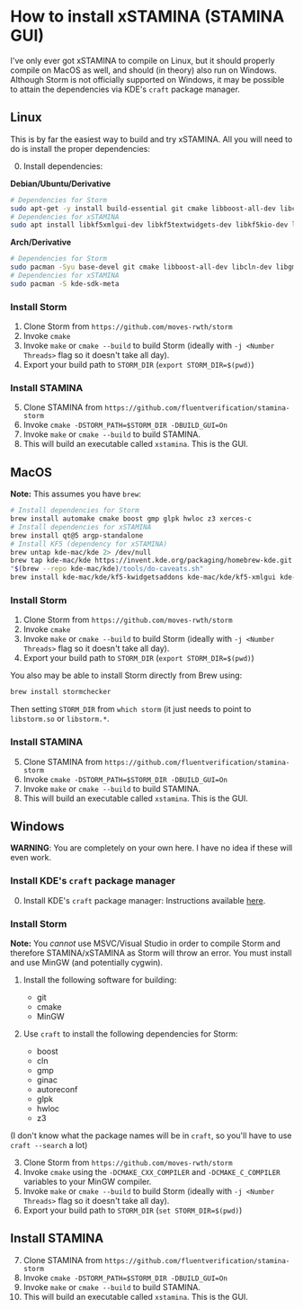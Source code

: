 # How to install xSTAMINA (STAMINA GUI)

I've only ever got xSTAMINA to compile on Linux, but it should properly compile on MacOS as well, and should (in theory) also run on Windows. Although Storm is not officially supported on Windows, it may be possible to attain the dependencies via KDE's `craft` package manager.

## Linux

This is by far the easiest way to build and try xSTAMINA.  All you will need to do is install the proper dependencies:

0. Install dependencies:

**Debian/Ubuntu/Derivative**

```sh
# Dependencies for Storm
sudo apt-get -y install build-essential git cmake libboost-all-dev libcln-dev libgmp-dev libginac-dev automake libglpk-dev libhwloc-dev libz3-dev libxerces-c-dev libeigen3-dev
# Dependencies for xSTAMINA
sudo apt install libkf5xmlgui-dev libkf5textwidgets-dev libkf5kio-dev libkf5texteditor-dev qtbase5-dev qtdeclarative5-dev libqt5svg5-dev libkf5i18n-dev libkf5coreaddons-dev extra-cmake-modules
```

**Arch/Derivative**

```sh
# Dependencies for Storm
sudo pacman -Syu base-devel git cmake libboost-all-dev libcln-dev libgmp-dev libginac-dev automake libglpk-dev libhwloc-dev libz3-dev libxerces-c-dev libeigen3-dev
# Dependencies for xSTAMINA
sudo pacman -S kde-sdk-meta
```

### Install Storm

1. Clone Storm from `https://github.com/moves-rwth/storm`
2. Invoke `cmake`
3. Invoke `make` or `cmake --build` to build Storm (ideally with `-j <Number Threads>` flag so it doesn't take all day).
4. Export your build path to `STORM_DIR` (`export STORM_DIR=$(pwd)`)

### Install STAMINA

5. Clone STAMINA from `https://github.com/fluentverification/stamina-storm`
6. Invoke `cmake -DSTORM_PATH=$STORM_DIR -DBUILD_GUI=On`
7. Invoke `make` or `cmake --build` to build STAMINA.
8. This will build an executable called `xstamina`. This is the GUI.

## MacOS

**Note:** This assumes you have `brew`:

```sh
# Install dependencies for Storm
brew install automake cmake boost gmp glpk hwloc z3 xerces-c
# Install dependencies for xSTAMINA
brew install qt@5 argp-standalone
# Install KF5 (dependency for xSTAMINA)
brew untap kde-mac/kde 2> /dev/null
brew tap kde-mac/kde https://invent.kde.org/packaging/homebrew-kde.git --force-auto-update
"$(brew --repo kde-mac/kde)/tools/do-caveats.sh"
brew install kde-mac/kde/kf5-kwidgetsaddons kde-mac/kde/kf5-xmlgui kde-mac/kde/kf5-kio kde-mac/kde/kf5-ktexteditor
```

### Install Storm

1. Clone Storm from `https://github.com/moves-rwth/storm`
2. Invoke `cmake`
3. Invoke `make` or `cmake --build` to build Storm (ideally with `-j <Number Threads>` flag so it doesn't take all day).
4. Export your build path to `STORM_DIR` (`export STORM_DIR=$(pwd)`)

You also may be able to install Storm directly from Brew using:

```sh
brew install stormchecker
```

Then setting `STORM_DIR` from `which storm` (it just needs to point to `libstorm.so` or `libstorm.*`.

### Install STAMINA

5. Clone STAMINA from `https://github.com/fluentverification/stamina-storm`
6. Invoke `cmake -DSTORM_PATH=$STORM_DIR -DBUILD_GUI=On`
7. Invoke `make` or `cmake --build` to build STAMINA.
8. This will build an executable called `xstamina`. This is the GUI.

## Windows

**WARNING**: You are completely on your own here. I have no idea if these will even work.

### Install KDE's `craft` package manager

0. Install KDE's `craft` package manager: Instructions available [here](https://community.kde.org/Craft).

### Install Storm

**Note:** You *cannot* use MSVC/Visual Studio in order to compile Storm and therefore STAMINA/xSTAMINA as Storm will throw an error. You must install and use MinGW (and potentially cygwin).

1. Install the following software for building:
	- git
	- cmake
	- MinGW

2. Use `craft` to install the following dependencies for Storm:
	- boost
	- cln
	- gmp
	- ginac
	- autoreconf
	- glpk
	- hwloc
	- z3

(I don't know what the package names will be in `craft`, so you'll have to use `craft --search` a lot)

3. Clone Storm from `https://github.com/moves-rwth/storm`
4. Invoke `cmake` using the `-DCMAKE_CXX_COMPILER` and `-DCMAKE_C_COMPILER` variables to your MinGW compiler.
5. Invoke `make` or `cmake --build` to build Storm (ideally with `-j <Number Threads>` flag so it doesn't take all day).
6. Export your build path to `STORM_DIR` (`set STORM_DIR=$(pwd)`)

## Install STAMINA

7. Clone STAMINA from `https://github.com/fluentverification/stamina-storm`
8. Invoke `cmake -DSTORM_PATH=$STORM_DIR -DBUILD_GUI=On`
9. Invoke `make` or `cmake --build` to build STAMINA.
10. This will build an executable called `xstamina`. This is the GUI.
